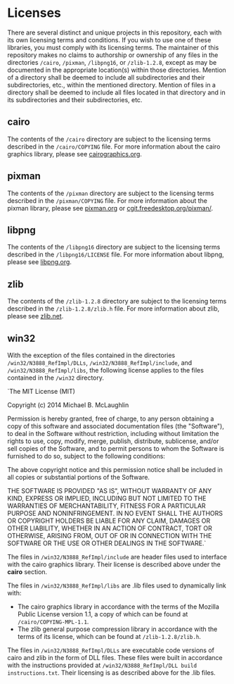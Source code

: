 Licenses
==============

There are several distinct and unique projects in this repository, each with its
own licensing terms and conditions. If you wish to use one of these libraries,
you must comply with its licensing terms. The maintainer of this repository makes
no claims to authorship or ownership of any files in the directories `/cairo`,
`/pixman`, `/libpng16`, or `/zlib-1.2.8`, except as may be documented in the
appropriate location(s) within those directories. Mention of a directory shall
be deemed to include all subdirectories and their subdirectories, etc., within
the mentioned directory. Mention of files in a directory shall be deemed to
include all files located in that directory and in its subdirectories and their
subdirectories, etc.

cairo
--------------
The contents of the `/cairo` directory are subject to the licensing terms described
in the `/cairo/COPYING` file. For more information about the cairo graphics
library, please see [cairographics.org](http://cairographics.org/).

pixman
--------------
The contents of the `/pixman` directory are subject to the licensing terms described
in the `/pixman/COPYING` file. For more information about the pixman library,
please see [pixman.org](http://www.pixman.org/) or [cgit.freedesktop.org/pixman/](http://cgit.freedesktop.org/pixman/).

libpng
--------------
The contents of the `/libpng16` directory are subject to the licensing terms
described in the `/libpng16/LICENSE` file. For more information about libpng,
please see [libpng.org](http://www.libpng.org/pub/png/libpng.html).

zlib
--------------
The contents of the `/zlib-1.2.8` directory are subject to the licensing terms
described in the `/zlib-1.2.8/zlib.h` file. For more information about zlib,
please see [zlib.net](http://zlib.net/).

win32
--------------

With the exception of the files contained in the directories
`/win32/N3888_RefImpl/DLLs`, `/win32/N3888_RefImpl/include`, and 
`/win32/N3888_RefImpl/libs`, the following license applies to the files contained
in the `/win32` directory.


`The MIT License (MIT)

Copyright (c) 2014 Michael B. McLaughlin

Permission is hereby granted, free of charge, to any person obtaining a copy of
this software and associated documentation files (the "Software"), to deal in
the Software without restriction, including without limitation the rights to
use, copy, modify, merge, publish, distribute, sublicense, and/or sell copies of
the Software, and to permit persons to whom the Software is furnished to do so,
subject to the following conditions:

The above copyright notice and this permission notice shall be included in all
copies or substantial portions of the Software.

THE SOFTWARE IS PROVIDED "AS IS", WITHOUT WARRANTY OF ANY KIND, EXPRESS OR
IMPLIED, INCLUDING BUT NOT LIMITED TO THE WARRANTIES OF MERCHANTABILITY, FITNESS
FOR A PARTICULAR PURPOSE AND NONINFRINGEMENT. IN NO EVENT SHALL THE AUTHORS OR
COPYRIGHT HOLDERS BE LIABLE FOR ANY CLAIM, DAMAGES OR OTHER LIABILITY, WHETHER
IN AN ACTION OF CONTRACT, TORT OR OTHERWISE, ARISING FROM, OUT OF OR IN
CONNECTION WITH THE SOFTWARE OR THE USE OR OTHER DEALINGS IN THE SOFTWARE.`


The files in `/win32/N3888_RefImpl/include` are header files used to interface
with the cairo graphics library. Their license is described above under the **cairo**
section.

The files in `/win32/N3888_RefImpl/libs` are .lib files used to dynamically
link with:

  * The cairo graphics library in accordance with the terms of the Mozilla
    Public License version 1.1, a copy of which can be found at
    `/cairo/COPYING-MPL-1.1`.
  * The zlib general purpose compression library in accordance with the terms
    of its license, which can be found at `/zlib-1.2.8/zlib.h`.

The files in `/win32/N3888_RefImpl/DLLs` are executable code versions of
cairo and zlib in the form of DLL files. These files were built in accordance
with the instructions provided at `/win32/N3888_RefImpl/DLL build instructions.txt`.
Their licensing is as described above for the .lib files.
